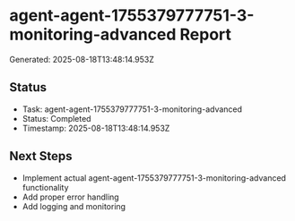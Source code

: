 # agent-agent-1755379777751-3-monitoring-advanced Report

Generated: 2025-08-18T13:48:14.953Z

## Status
- Task: agent-agent-1755379777751-3-monitoring-advanced
- Status: Completed
- Timestamp: 2025-08-18T13:48:14.953Z

## Next Steps
- Implement actual agent-agent-1755379777751-3-monitoring-advanced functionality
- Add proper error handling
- Add logging and monitoring
